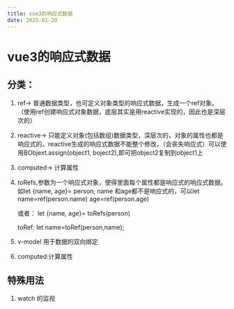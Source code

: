 ```yaml
---
title: vue3的响应式数据
date: 2025-01-20
---
```


# vue3的响应式数据

## 分类：

1.   ref-> 普通数据类型，也可定义对象类型的响应式数据，生成一个ref对象。（使用ref创建响应式对象数据，底层其实是用reactive实现的，因此也是深层次的）

2.   reactive-> 只能定义对象(包括数组)数据类型，深层次的，对象的属性也都是响应式的。reactive生成的响应式数据不能整个修改，（会丧失响应式）可以使用BObjext.assign(object1, boject2),即可把object2复制到object1上

3.   computed-> 计算属性

4.   toRefs,参数为一个响应式对象，使得里面每个属性都是响应式的响应式数据。如let {name, age}= person; name 和age都不是响应式的，可以let name=ref(person.name) age=ref(person.age)

     或者： let {name, age}= toRefs(person)

     toRef: let name=toRef(person,name);

5.   v-model 用于数据的双向绑定

6.    computed:计算属性

## 特殊用法

1.   watch 的监视
